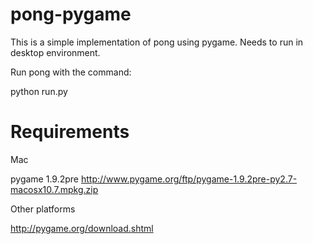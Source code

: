 pong-pygame
===========

This is a simple implementation of pong using pygame.
Needs to run in desktop environment.

Run pong with the command:

python run.py

Requirements
===========

Mac

pygame 1.9.2pre
http://www.pygame.org/ftp/pygame-1.9.2pre-py2.7-macosx10.7.mpkg.zip

Other platforms

http://pygame.org/download.shtml
